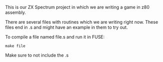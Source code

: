 
This is our ZX Spectrum project in which we are writing a game in z80 assembly.

There are several files with routines which we are writing right now. These files end in .s and
might have an example in them to try out.

To compile a file named file.s and run it in FUSE:
```
make file 
```

Make sure to not include the .s
